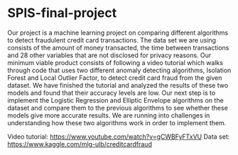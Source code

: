 # SPIS-final-project

Our project is a machine learning project on comparing different algorithms to detect fraudulent credit card transactions. The data set we are using consists of the amount of money transacted, the time between transactions and 28 other variables that are not disclosed for privacy reasons. Our minimum viable product consists of following a video tutorial which walks through code that uses two different anomaly detecting algorithms, Isolation Forest and Local Outlier Factor, to detect credit card fraud from the given dataset. We have finished the tutorial and analyzed the results of these two models and found that their accuracy levels are low. Our next step is to implement the Logistic Regression and Elliptic Envelope algorithms on the dataset and compare them to the previous algorithms to see whether these models give more accurate results. We are running into challenges in understanding how these two algorithms work in order to implement them. 

Video tutorial: https://www.youtube.com/watch?v=gCWBFyFTxVU
Data set: https://www.kaggle.com/mlg-ulb/creditcardfraud
